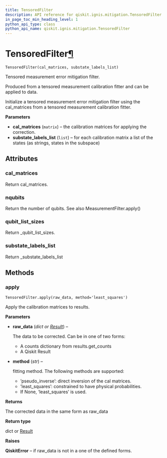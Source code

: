 ```yaml
---
title: TensoredFilter
description: API reference for qiskit.ignis.mitigation.TensoredFilter
in_page_toc_min_heading_level: 1
python_api_type: class
python_api_name: qiskit.ignis.mitigation.TensoredFilter
---
```


# TensoredFilter[¶](#tensoredfilter "Permalink to this headline")

<span id="qiskit.ignis.mitigation.TensoredFilter" />

`TensoredFilter(cal_matrices, substate_labels_list)`

Tensored measurement error mitigation filter.

Produced from a tensored measurement calibration fitter and can be applied to data.

Initialize a tensored measurement error mitigation filter using the cal\_matrices from a tensored measurement calibration fitter.

**Parameters**

*   **cal\_matrices** (`matrix`) – the calibration matrices for applying the correction.
*   **substate\_labels\_list** (`list`) – for each calibration matrix a list of the states (as strings, states in the subspace)

## Attributes

### cal\_matrices

Return cal\_matrices.

### nqubits

Return the number of qubits. See also MeasurementFilter.apply()

### qubit\_list\_sizes

Return \_qubit\_list\_sizes.

### substate\_labels\_list

Return \_substate\_labels\_list

## Methods

### apply

<span id="qiskit.ignis.mitigation.TensoredFilter.apply" />

`TensoredFilter.apply(raw_data, method='least_squares')`

Apply the calibration matrices to results.

**Parameters**

*   **raw\_data** (*dict or* [*Result*](qiskit.result.Result "qiskit.result.Result")) –

    The data to be corrected. Can be in one of two forms:

    *   A counts dictionary from results.get\_counts
    *   A Qiskit Result

*   **method** (*str*) –

    fitting method. The following methods are supported:

    *   ’pseudo\_inverse’: direct inversion of the cal matrices.
    *   ’least\_squares’: constrained to have physical probabilities.
    *   If None, ‘least\_squares’ is used.

**Returns**

The corrected data in the same form as raw\_data

**Return type**

dict or [Result](qiskit.result.Result "qiskit.result.Result")

**Raises**

**QiskitError** – if raw\_data is not in a one of the defined forms.

